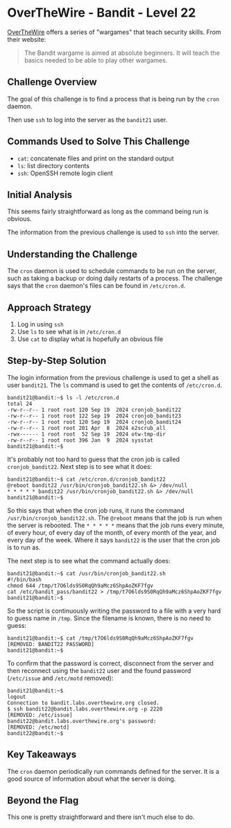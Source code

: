 # OverTheWire - Bandit - Level 22

[OverTheWire](https://overthewire.org) offers a series of "wargames" that teach
security skills. From their website:

> The Bandit wargame is aimed at absolute beginners. It will teach the basics
> needed to be able to play other wargames.

## Challenge Overview

The goal of this challenge is to find a process that is being run by the
`cron` daemon.

Then use `ssh` to log into the server as the `bandit21` user.

## Commands Used to Solve This Challenge

- `cat`: concatenate files and print on the standard output
- `ls`: list directory contents
- `ssh`: OpenSSH remote login client

## Initial Analysis

This seems fairly straightforward as long as the command being run is obvious.

The information from the previous challenge is used to `ssh` into the server.

## Understanding the Challenge

The `cron` daemon is used to schedule commands to be run on the server, such as
taking a backup or doing daily restarts of a process. The challenge says that
the `cron` daemon's files can be found in `/etc/cron.d`.

## Approach Strategy

1. Log in using `ssh`
1. Use `ls` to see what is in `/etc/cron.d`
1. Use `cat` to display what is hopefully an obvious file

## Step-by-Step Solution

The login information from the previous challenge is used to get a shell as user
`bandit21`. The `ls` command is used to get the contents of `/etc/cron.d`.

```
bandit21@bandit:~$ ls -l /etc/cron.d
total 24
-rw-r--r-- 1 root root 120 Sep 19  2024 cronjob_bandit22
-rw-r--r-- 1 root root 122 Sep 19  2024 cronjob_bandit23
-rw-r--r-- 1 root root 120 Sep 19  2024 cronjob_bandit24
-rw-r--r-- 1 root root 201 Apr  8  2024 e2scrub_all
-rwx------ 1 root root  52 Sep 19  2024 otw-tmp-dir
-rw-r--r-- 1 root root 396 Jan  9  2024 sysstat
bandit21@bandit:~$
```

It's probably not too hard to guess that the cron job is called
`cronjob_bandit22`. Next step is to see what it does:

```
bandit21@bandit:~$ cat /etc/cron.d/cronjob_bandit22
@reboot bandit22 /usr/bin/cronjob_bandit22.sh &> /dev/null
* * * * * bandit22 /usr/bin/cronjob_bandit22.sh &> /dev/null
bandit21@bandit:~$
```

So this says that when the cron job runs, it runs the command
`/usr/bin/cronjob_bandit22.sh`. The `@reboot` means that the job is run when
the server is rebooted. The `* * * * *` means that the job runs every minute, of
every hour, of every day of the month, of every month of the year, and every
day of the week. Where it says `bandit22` is the user that the cron job is to
run as.

The next step is to see what the command actually does:

```
bandit21@bandit:~$ cat /usr/bin/cronjob_bandit22.sh
#!/bin/bash
chmod 644 /tmp/t7O6lds9S0RqQh9aMcz6ShpAoZKF7fgv
cat /etc/bandit_pass/bandit22 > /tmp/t7O6lds9S0RqQh9aMcz6ShpAoZKF7fgv
bandit21@bandit:~$
```

So the script is continuously writing the password to a file with a very hard to
guess name in `/tmp`. Since the filename is known, there is no need to guess:

```
bandit21@bandit:~$ cat /tmp/t7O6lds9S0RqQh9aMcz6ShpAoZKF7fgv
[REMOVED: BANDIT22 PASSWORD]
bandit21@bandit:~$
```

To confirm that the password is correct, disconnect from the server and then
reconnect using the `bandit22` user and the found password (`/etc/issue` and
`/etc/motd` removed):

```
bandit21@bandit:~$
logout
Connection to bandit.labs.overthewire.org closed.
$ ssh bandit22@bandit.labs.overthewire.org -p 2220
[REMOVED: /etc/issue]
bandit22@bandit.labs.overthewire.org's password:
[REMOVED: /etc/motd]
bandit22@bandit:~$
```

## Key Takeaways

The `cron` daemon periodically run commands defined for the server. It is a good
source of information about what the server is doing.

## Beyond the Flag

This one is pretty straightforward and there isn't much else to do.
